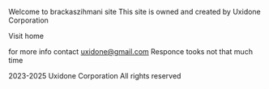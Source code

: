 
Welcome to brackaszihmani site This site is owned and created by Uxidone Corporation


<a href="/home"></a> Visit home












for more info contact uxidone@gmail.com            Responce tooks not that much time









2023-2025 Uxidone Corporation All rights reserved
                                          

